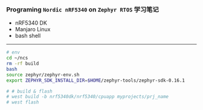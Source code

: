 ### Programing `Nordic nRF5340` on `Zephyr RTOS` 学习笔记

- nRF5340 DK
- Manjaro Linux
- bash shell

---

```bash
# env
cd ~/ncs
rm -rf build
bash
source zephyr/zephyr-env.sh
export ZEPHYR_SDK_INSTALL_DIR=$HOME/zephyr-tools/zephyr-sdk-0.16.1

# # build & flash
# west build -b nrf5340dk/nrf5340/cpuapp myprojects/prj_name
# west flash
```
